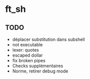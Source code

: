 # ft_sh

## TODO

- déplacer substitution dans subshell
- not executable
- lexer: quotes
- escaped dollar
- fix broken pipes
- Checks supplémentaires
- Norme, retirer debug mode
